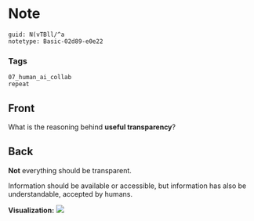 # Note
```
guid: N(vTBll/^a
notetype: Basic-02d89-e0e22
```

### Tags
```
07_human_ai_collab
repeat
```

## Front
What is the reasoning behind <b>useful transparency</b>?

## Back
<b>Not</b> everything should be transparent.

Information should be available or accessible, but information has also be understandable, accepted by humans.

<b>Visualization:</b>
<img src="paste-85a8bd07121bee2bd0b49908d8c74766f0b3566c.jpg">
